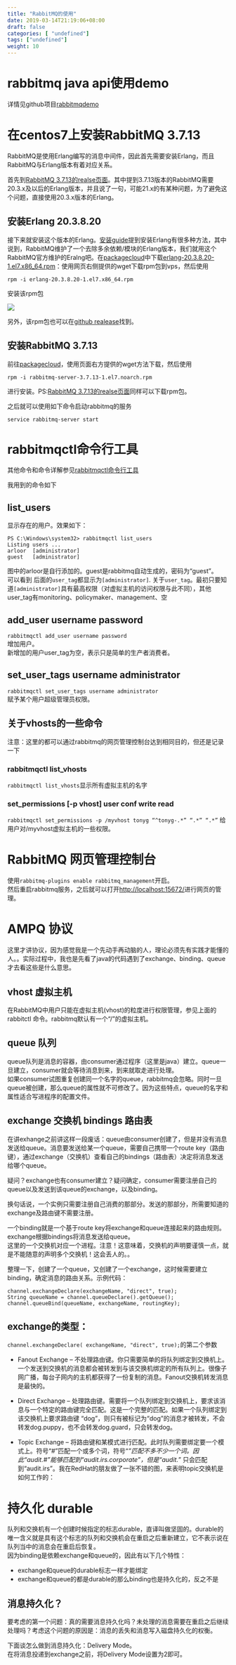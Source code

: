 ```yaml
---
title: "RabbitMQ的使用"
date: 2019-03-14T21:19:06+08:00
draft: false
categories: [ "undefined"]
tags: ["undefined"]
weight: 10
---
```


# rabbitmq java api使用demo

详情见github项目[rabbitmqdemo](https://github.com/arloor/rabbitmqdemo)

# 在centos7上安装RabbitMQ 3.7.13

RabbitMQ是使用Erlang编写的消息中间件，因此首先需要安装Erlang，而且RabbitMQ与Erlang版本有着对应关系。

首先到[RabbitMQ 3.7.13的realse页面](https://github.com/rabbitmq/rabbitmq-server/releases/tag/v3.7.13)。其中提到3.7.13版本的RabbitMQ需要20.3.x及以后的Erlang版本，并且说了一句，可能21.x的有某种问题，为了避免这个问题，直接使用20.3.x版本的Erlang。

## 安装Erlang 20.3.8.20

接下来就安装这个版本的Erlang。[安装guide](http://www.rabbitmq.com/install-rpm.html)提到安装Erlang有很多种方法，其中说到，RabbitMQ维护了一个去除多余依赖/模块的Erlang版本，我们就用这个RabbitMQ官方维护的Eralng吧。在[packagecloud](https://packagecloud.io/rabbitmq/erlang)中下载[erlang-20.3.8.20-1.el7.x86_64.rpm](https://packagecloud.io/rabbitmq/erlang/packages/el/7/erlang-20.3.8.20-1.el7.x86_64.rpm)：使用网页右侧提供的wget下载rpm包到vps，然后使用

```
rpm -i erlang-20.3.8.20-1.el7.x86_64.rpm
```

安装该rpm包

![](/img/Erlang4RabbitMQ-install.png)

另外，该rpm包也可以在[github realease](https://github.com/rabbitmq/erlang-rpm/releases/tag/v20.3.8.20)找到。

## 安装RabbitMQ 3.7.13

前往[packagecloud](https://packagecloud.io/rabbitmq/rabbitmq-server/packages/el/7/rabbitmq-server-3.7.13-1.el7.noarch.rpm)，使用页面右方提供的wget方法下载，然后使用

```
rpm -i rabbitmq-server-3.7.13-1.el7.noarch.rpm
```

进行安装。PS:[RabbitMQ 3.7.13的realse页面](https://github.com/rabbitmq/rabbitmq-server/releases/tag/v3.7.13)同样可以下载rpm包。

之后就可以使用如下命令启动rabbitmq的服务

```
service rabbitmq-server start
```
# rabbitmqctl命令行工具

其他命令和命令详解参见[rabbitmqctl命令行工具](http://www.rabbitmq.com/rabbitmqctl.8.html)   

我用到的命令如下   

## list_users

显示存在的用户。效果如下：  
```
PS C:\Windows\system32> rabbitmqctl list_users
Listing users ...
arloor  [administrator]
guest   [administrator]
```

图中的arloor是自行添加的。guest是rabbitmq自动生成的，密码为“guest”。  
可以看到 后面的`user_tag`都显示为`[administrator]`.
关于`user_tag`。最初只要知道`[administrator]`具有最高权限（对虚拟主机的访问权限与此不同），其他user_tag有monitoring、policymaker、management、空  

## add_user username password

`rabbitmqctl add_user username password`  
增加用户。   
新增加的用户user_tag为空，表示只是简单的生产者消费者。

## set_user_tags username administrator

`rabbitmqctl set_user_tags username administrator`  
赋予某个用户超级管理员权限。

## 关于vhosts的一些命令

注意：这里的都可以通过rabbitmq的网页管理控制台达到相同目的，但还是记录一下   

### rabbitmqctl list_vhosts

`rabbitmqctl list_vhosts`显示所有虚拟主机的名字

### set_permissions [-p vhost] user conf write read

`rabbitmqctl set_permissions -p /myvhost tonyg “^tonyg-.*” “.*” “.*”`  给用户对/myvhost虚拟主机的一些权限。


# RabbitMQ 网页管理控制台

使用`rabbitmq-plugins enable rabbitmq_management`开启。  
然后重启rabbitmq服务，之后就可以打开[http://localhost:15672/](http://localhost:15672/)进行网页的管理。  

# AMPQ 协议

这里才讲协议，因为感觉我是一个先动手再动脑的人，理论必须先有实践才能懂的人。。实际过程中，我也是先看了java的代码遇到了exchange、binding、queue才去看这些是什么意思。   

## vhost 虚拟主机

在RabbitMQ中用户只能在虚拟主机(vhost)的粒度进行权限管理，参见上面的rabbitctl 命令。rabbitmq默认有一个“/”的虚拟主机。   

## queue 队列

queue队列是消息的容器，由consumer通过程序（这里是java）建立。queue一旦建立，consumer就会等待消息到来，到来就取走进行处理。  
如果consumer试图重复创建同一个名字的queue，rabbitmq会忽略。同时一旦queue被创建，那么queue的属性就不可修改了。因为这些特点，queue的名字和属性适合写进程序的配置文件。

## exchange 交换机 bindings 路由表

在讲exhange之前讲这样一段废话：queue由consumer创建了，但是并没有消息发送给queue。消息要发送给某一个queue，需要自己携带一个route key（路由键），通过exchange（交换机）查看自己的bindings（路由表）决定将消息发送给哪个queue。

疑问？exchange也有consumer建立？疑问确定，consumer需要注册自己的queue以及发送到该queue的exchange，以及binding。

换句话说，一个实例只需要注册自己消费的那部分。发送的那部分，所需要知道的exchange及路由键不需要注册。

一个binding就是一个基于route key将exchange和queue连接起来的路由规则。   
exchange根据bindings将消息发送给queue。   
这里的一个交换机对应一个进程。注意！这意味着，交换机的声明要谨慎一点，就是不能随意的声明多个交换机！这会丢人的。。  

整理一下，创建了一个queue，又创建了一个exchange，这时候需要建立binding，确定消息的路由关系。示例代码：
```
channel.exchangeDeclare(exchangeName, "direct", true);
String queueName = channel.queueDeclare().getQueue();
channel.queueBind(queueName, exchangeName, routingKey);
```

## exchange的类型：

`channel.exchangeDeclare( exchangeName, "direct", true);`的第二个参数

- Fanout Exchange – 不处理路由键。你只需要简单的将队列绑定到交换机上。一个发送到交换机的消息都会被转发到与该交换机绑定的所有队列上。很像子网广播，每台子网内的主机都获得了一份复制的消息。Fanout交换机转发消息是最快的。

- Direct Exchange – 处理路由键。需要将一个队列绑定到交换机上，要求该消息与一个特定的路由键完全匹配。这是一个完整的匹配。如果一个队列绑定到该交换机上要求路由键 “dog”，则只有被标记为“dog”的消息才被转发，不会转发dog.puppy，也不会转发dog.guard，只会转发dog。

- Topic Exchange – 将路由键和某模式进行匹配。此时队列需要绑定要一个模式上。符号“#”匹配一个或多个词，符号“*”匹配不多不少一个词。因此“audit.#”能够匹配到“audit.irs.corporate”，但是“audit.*” 只会匹配到“audit.irs”。我在RedHat的朋友做了一张不错的图，来表明topic交换机是如何工作的：

# 持久化 durable

队列和交换机有一个创建时候指定的标志durable，直译叫做坚固的。durable的唯一含义就是具有这个标志的队列和交换机会在重启之后重新建立，它不表示说在队列当中的消息会在重启后恢复。   
因为binding是依赖exchange和queue的，因此有以下几个特性：
- exchange和queue的durable标志一样才能绑定
- exchange和queue的都是durable的那么binding也是持久化的，反之不是

## 消息持久化？

要考虑的第一个问题：真的需要消息持久化吗？未处理的消息需要在重启之后继续处理吗？考虑这个问题的原因是：消息的丢失和消息写入磁盘持久化的权衡。  

下面谈怎么做到消息持久化：Delivery Mode。  
在将消息投递到exchange之前，将Delivery Mode设置为2即可。  



